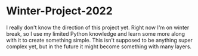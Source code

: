 # Winter-Project-2022
I really don't know the direction of this project yet. Right now I'm on winter break, so I use my limited Python knowledge and learn some more along with it to create something simple. This isn't supposed to be anything super complex yet, but in the future it might become something with many layers.
